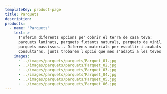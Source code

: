```yaml
---
templateKey: product-page
title: Parquets
description:
products:
  - name: "Parquets"
    text: >
      T'oferim diferents opcions per cobrir el terra de casa teva:
      parquets laminats, parquets flotants naturals, parquets de vinil,
      parquets massissos... Diferents materials per escollir i acabats a la carta.
      Consulta'ns, junts trobarem l'opció que més s'adapti a les teves necessitats.
    images:
      - ../images/parquets/parquets/Parquet_01.jpg
      - ../images/parquets/parquets/Parquet_02.jpg
      - ../images/parquets/parquets/Parquet_03.jpg
      - ../images/parquets/parquets/Parquet_04.jpg
      - ../images/parquets/parquets/Parquet_05.jpg
      - ../images/parquets/parquets/Parquet_06.jpg
---
```

